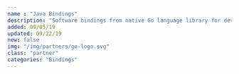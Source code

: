 ```yaml
---
name : "Java Bindings"
description: "Software bindings from native Go language library for developing applications in Java"
added: 09/05/19
updated: 09/22/19
new: false
img: "/img/partners/go-logo.svg"
class: "partner"
categories: "Bindings"
---
```

